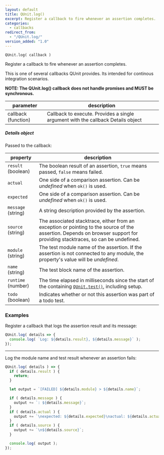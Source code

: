 ```yaml
---
layout: default
title: QUnit.log()
excerpt: Register a callback to fire whenever an assertion completes.
categories:
  - callbacks
redirect_from:
  - "/QUnit.log/"
version_added: "1.0"
---
```


`QUnit.log( callback )`

Register a callback to fire whenever an assertion completes.

This is one of several callbacks QUnit provides. Its intended for continous integration scenarios.

**NOTE: The QUnit.log() callback does not handle promises and MUST be synchronous.**

| parameter | description |
|-----------|-------------|
| callback (function) | Callback to execute. Provides a single argument with the callback Details object |

##### Details object

Passed to the callback:

| property | description |
|-----------|-------------|
| `result` (boolean) | The boolean result of an assertion, `true` means passed, `false` means failed. |
| `actual` | One side of a comparison assertion. Can be _undefined_ when `ok()` is used. |
| `expected` | One side of a comparison assertion. Can be _undefined_ when `ok()` is used. |
| `message` (string) | A string description provided by the assertion. |
| `source` (string) | The associated stacktrace, either from an exception or pointing to the source of the assertion. Depends on browser support for providing stacktraces, so can be undefined. |
| `module` (string) | The test module name of the assertion. If the assertion is not connected to any module, the property's value will be _undefined_. |
| `name` (string) | The test block name of the assertion. |
| `runtime` (number) | The time elapsed in milliseconds since the start of the containing [`QUnit.test()`](../QUnit/test.md), including setup. |
| `todo` (boolean) | Indicates whether or not this assertion was part of a todo test. |

### Examples

Register a callback that logs the assertion result and its message:

```js
QUnit.log( details => {
  console.log( `Log: ${details.result}, ${details.message}` );
});
```

---

Log the module name and test result whenever an assertion fails:

```js
QUnit.log( details ) => {
  if ( details.result ) {
    return;
  }

  let output = `[FAILED] ${details.module} > ${details.name}`;

  if ( details.message ) {
    output += `: ${details.message}`;
  }
  if ( details.actual ) {
    output += `\nexpected: ${details.expected}\nactual: ${details.actual}`;
  }
  if ( details.source ) {
    output += `\n${details.source}`;
  }

  console.log( output );
});
```
